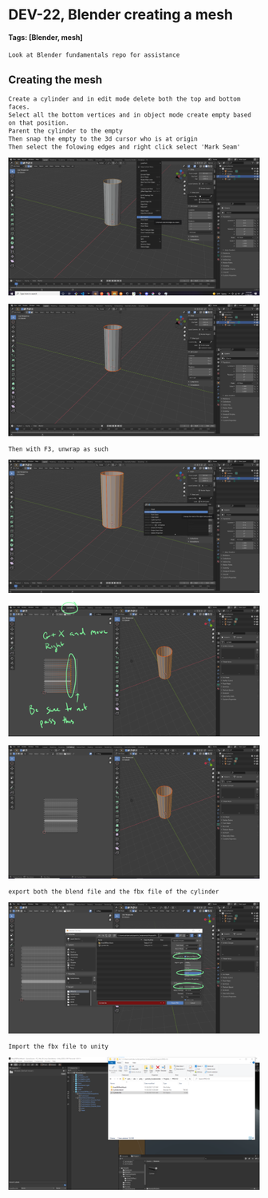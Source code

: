 # DEV-22, Blender creating a mesh
#### Tags: [Blender, mesh]


    Look at Blender fundamentals repo for assistance

## Creating the mesh

    Create a cylinder and in edit mode delete both the top and bottom faces.
    Select all the bottom vertices and in object mode create empty based on that position.
    Parent the cylinder to the empty
    Then snap the empty to the 3d cursor who is at origin
    Then select the folowing edges and right click select 'Mark Seam'

![](../images/DEV-22/DEV-22-A.png)

![](../images/DEV-22/DEV-22-B.png)

    Then with F3, unwrap as such

![](../images/DEV-22/DEV-22-C.png)

![](../images/DEV-22/DEV-22-D.png)

![](../images/DEV-22/DEV-22-E.png)

    export both the blend file and the fbx file of the cylinder

![](../images/DEV-22/DEV-22-F.png)

    Import the fbx file to unity

![](../images/DEV-22/DEV-22-G.png)